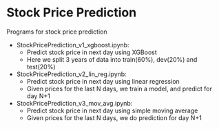 # Stock Price Prediction
Programs for stock price prediction

* StockPricePrediction_v1_xgboost.ipynb:
	* Predict stock price in next day using XGBoost
	* Here we split 3 years of data into train(60%), dev(20%) and test(20%)
* StockPricePrediction_v2_lin_reg.ipynb:
	* Predict stock price in next day using linear regression
	* Given prices for the last N days, we train a model, and predict for day N+1
* StockPricePrediction_v3_mov_avg.ipynb:
    * Predict stock price in next day using simple moving average
    * Given prices for the last N days, we do prediction for day N+1
